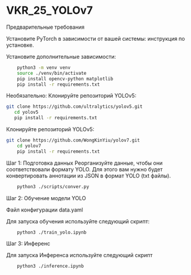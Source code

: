 # VKR_25_YOLOv7
Предварительные требования

Установите PyTorch в зависимости от вашей системы: инструкция по установке.

Установите дополнительные зависимости:
```bash
    python3 -m venv venv
    source ./venv/bin/activate
    pip install opencv-python matplotlib
    pip install -r requirements.txt
```

Необязательно: 
Клонируйте репозиторий YOLOv5:
```bash
git clone https://github.com/ultralytics/yolov5.git
   cd yolov5
   pip install -r requirements.txt
```
Клонируйте репозиторий YOLOv5:
```bash
git clone https://github.com/WongKinYiu/yolov7.git
    cd yolov7
    pip install -r requirements.txt
```


Шаг 1: Подготовка данных
Реорганизуйте данные, чтобы они соответствовали формату YOLO. Для этого вам нужно будет конвертировать аннотации из JSON в формат YOLO (txt файлы).

``` bash
    python3 ./scripts/conver.py
```

Шаг 2: Обучение модели YOLO

Файл конфигурации data.yaml

Для запуска обучения используйте следующий скрипт:

```bash
    python3 ./train_yolo.ipynb
```

Шаг 3: Инференс

Для запуска Инференса используйте следующий скрипт

```bash
    python3 ./inference.ipynb
```

